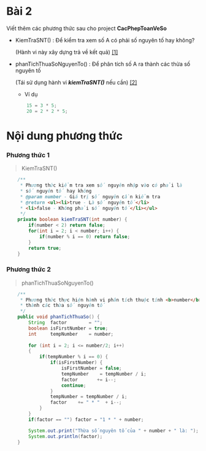 # Bài 2
Viết thêm các phương thức sau cho project **CacPhepToanVeSo**

- KiemTraSNT() : Để kiểm tra xem số A có phải số nguyên tố hay không?

    (Hành vi này xây dựng trả về kết quả) [[1]](#Phương-thức-1)
- phanTichThuaSoNguyenTo() : Để phân tích số A ra thành các thừa số nguyên tố 

    (Tái sử dụng hành vi ***kiemTraSNT()*** nếu cần) [[2]](#Phương-thức-2)
    + Ví dụ
    ```java
        15 = 3 * 5;
        20 = 2 * 2 * 5;
    ```

# Nội dung phương thức
### Phương thức 1
> KiemTraSNT()

```java
    /**
	 * Phương thức kiểm tra xem số nguyên nhập vào có phải là
	 * số nguyên tố hay không 
	 * @param number - Giá trị số nguyên cần kiểm tra
	 * @return <ul><li>true - Là số nguyên tố</li>
	 * <li>false - Không phải số nguyên tố</li></ul>
	 */
	private boolean kiemTraSNT(int number) {
		if(number < 2) return false;
		for(int i = 2; i < number; i++) {
			if(number % i == 0) return false;
		}
		return true;
	}
```
### Phương thức 2
> phanTichThuaSoNguyenTo()

```java
    /**
	 * Phương thức thực hiện hành vi phân tích thuộc tính <b>number</b>
	 * thành các thừa số nguyên tố
	 */
	public void phanTichThuaSo() {
		String 	factor  	  = "";
		boolean isFirstNumber = true;
		int 	tempNumber    = number;
		
		for (int i = 2; i <= number/2; i++) 
		{
			if(tempNumber % i == 0) {
				if(isFirstNumber) {
					isFirstNumber = false;
					tempNumber 	  = tempNumber / i;
					factor 		 += i--;
					continue;
				}
				tempNumber = tempNumber / i;
				factor 	  += " * "  + i--; 
			}
		}
		if(factor == "") factor = "1 * " + number;

		System.out.print("Thừa số nguyên tố của " + number + " là: ");
		System.out.println(factor);
	}
```
